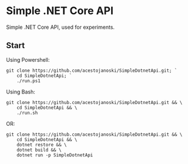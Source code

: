 # Simple .NET Core API

Simple .NET Core API, used for experiments.

## Start

Using Powershell:
```
git clone https://github.com/acestojanoski/SimpleDotnetApi.git; `
    cd SimpleDotnetApi; `
    ./run.ps1
```

Using Bash:
```
git clone https://github.com/acestojanoski/SimpleDotnetApi.git && \
    cd SimpleDotnetApi && \
    ./run.sh
```

OR:

```
git clone https://github.com/acestojanoski/SimpleDotnetApi.git && \
    cd SimpleDotnetApi && \
    dotnet restore && \
    dotnet build && \
    dotnet run -p SimpleDotnetApi
```
